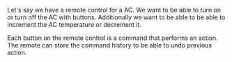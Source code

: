 Let's say we have a remote control for a AC.
We want to be able to turn on or turn off the AC with buttons.
Additionally we want to be able to be able to increment the AC temperature or decrement it.

Each button on the remote control is a command that performs an action. The remote can store the command history to be able to  undo previous action.